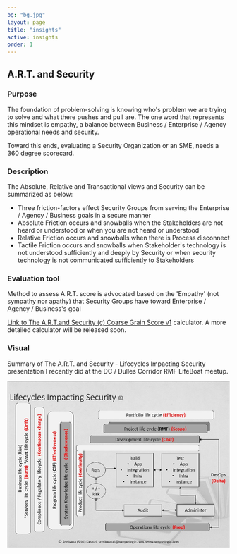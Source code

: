 ```yaml
---
bg: "bg.jpg"
layout: page
title: "insights"
active: insights
order: 1
---
```

## A.R.T. and Security
### Purpose
The foundation of problem-solving is knowing who's problem we are trying to solve and what there pushes and pull are. The one word that represents this mindset is empathy, a balance between Business / Enterprise / Agency operational needs and security.

Toward this ends, evaluating a Security Organization or an SME, needs a 360 degree scorecard.

### Description
The Absolute, Relative and Transactional views and Security can be summarized as below:
* Three friction-factors effect Security Groups from serving the Enterprise / Agency / Business goals in a secure manner
* Absolute Friction occurs and snowballs when the Stakeholders are not heard or understood or when you are not heard or understood
* Relative Friction occurs and snowballs when there is Process disconnect
* Tactile Friction occurs and snowballs when Stakeholder's technology is not understood sufficiently and deeply by Security or when security technology is not communicated sufficiently to Stakeholders

### Evaluation tool
Method to assess A.R.T. score is advocated based on the 'Empathy' (not sympathy nor apathy) that Security Groups have toward Enterprise / Agency / Business's goal

<a href="https://forms.office.com/Pages/ResponsePage.aspx?id=sCcL4y7YvESdCVcMcTuu4OIitblMf7hIhnaXAD0Y67FUQk1DUUIxNTFPTDRTMDdMTlkxOEtTVTRIVy4u" target="_blank">Link to The A.R.T.and Security (c) Coarse Grain Score v1</a> calculator. A more detailed calculator will be released soon.

### Visual
Summary of The A.R.T. and Security - Lifecycles Impacting Security presentation I recently did at the DC / Dulles Corridor RMF LifeBoat meetup.

![A.R.T. and Security - Lifecycle](/assets/images/artlc.jpg)  